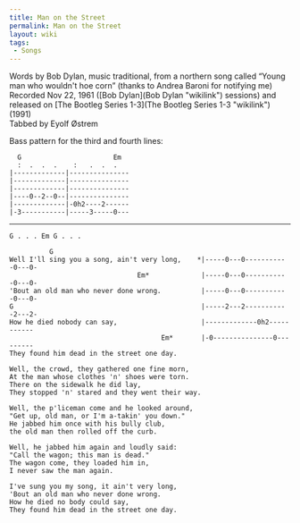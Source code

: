 ```yaml
---
title: Man on the Street
permalink: Man on the Street
layout: wiki
tags:
 - Songs
---
```


Words by Bob Dylan, music traditional, from a northern song called
“Young man who wouldn't hoe corn” (thanks to Andrea Baroni for notifying
me)  
Recorded Nov 22, 1961 ([Bob Dylan](Bob Dylan "wikilink") sessions) and
released on [The Bootleg Series 1-3](The Bootleg Series 1-3 "wikilink")
(1991)  
Tabbed by Eyolf Østrem

Bass pattern for the third and fourth lines:

      G                       Em
      :  .  .  .    :   .  .  .
    |-------------|---------------
    |-------------|---------------
    |-------------|---------------
    |----0--2--0--|---------------
    |-------------|-0h2----2------
    |-3-----------|-----3-----0---

* * * * *

    G . . . Em G . . .

              G
    Well I'll sing you a song, ain't very long,    *|-----0---0-----------0---0-
                                    Em*             |-----0---0-----------0---0-
    'Bout an old man who never done wrong.          |-----0---0-----------0---0-
    G                                               |-----2---2-----------2---2-
    How he died nobody can say,                     |-------------0h2-----------
                                          Em*       |-0---------------0---------
    They found him dead in the street one day.

    Well, the crowd, they gathered one fine morn,
    At the man whose clothes 'n' shoes were torn.
    There on the sidewalk he did lay,
    They stopped 'n' stared and they went their way.

    Well, the p'liceman come and he looked around,
    "Get up, old man, or I'm a-takin' you down."
    He jabbed him once with his bully club,
    the old man then rolled off the curb.

    Well, he jabbed him again and loudly said:
    "Call the wagon; this man is dead."
    The wagon come, they loaded him in,
    I never saw the man again.

    I've sung you my song, it ain't very long,
    'Bout an old man who never done wrong.
    How he died no body could say,
    They found him dead in the street one day.
